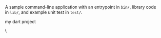 

A sample command-line application with an entrypoint in `bin/`, library code
in `lib/`, and example unit test in `test/`.

my dart project

\






